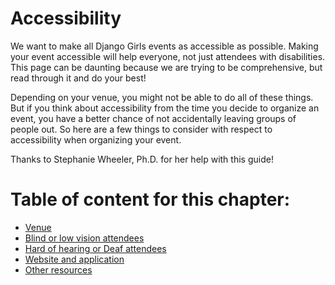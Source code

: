 # Accessibility 

We want to make all Django Girls events as accessible as possible. Making your
event accessible will help everyone, not just attendees with disabilities. This 
page can be daunting because we are trying to be comprehensive, but read through 
it and do your best! 

Depending on your venue, you might not be able to do all of these things. But if you 
think about accessibility from the time you decide to organize an event, you
have a better chance of not accidentally leaving groups of people out. So 
here are a few things to consider with respect to accessibility when organizing 
your event. 

Thanks to Stephanie Wheeler, Ph.D. for her help with this guide!

# Table of content for this chapter:

- [Venue](./venue.md)
- [Blind or low vision attendees](./blind_low_vision.md)
- [Hard of hearing or Deaf attendees](./hard_hearing_deaf.md)
- [Website and application](./website.md)
- [Other resources](./other_resources.md)